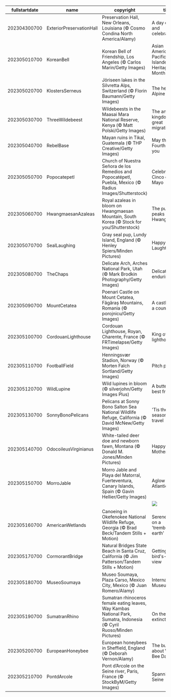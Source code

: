 |fullstartdate|name|copyright|title|image|
|--|--|--|--|--|
202304300700|ExteriorPreservationHall|Preservation Hall, New Orleans, Louisiana (© Cosmo Condina North America/Alamy)|A day of swing and celebration|![](/en-US/2023/05/202304300700ExteriorPreservationHall.jpg)|
202305010700|KoreanBell|Korean Bell of Friendship, Los Angeles (© Carlos Marin/Getty Images)|Asian American and Pacific Islander Heritage Month|![](/en-US/2023/05/202305010700KoreanBell.jpg)|
202305020700|KlostersSerneus|Jöriseen lakes in the Silvretta Alps, Switzerland (© Florin Baumann/Getty Images)|The height of Alpine beauty|![](/en-US/2023/05/202305020700KlostersSerneus.jpg)|
202305030700|ThreeWildebeest|Wildebeests in the Maasai Mara National Reserve, Kenya (© Matt Polski/Getty Images)|The animal kingdom's great migration|![](/en-US/2023/05/202305030700ThreeWildebeest.jpg)|
202305040700|RebelBase|Mayan ruins in Tikal, Guatemala (© THP Creative/Getty Images)|May the Fourth be with you|![](/en-US/2023/05/202305040700RebelBase.jpg)|
202305050700|Popocatepetl|Church of Nuestra Señora de los Remedios and Popocatépetl, Puebla, Mexico (© Radius Images/Shutterstock)|Celebrating Cinco de Mayo|![](/en-US/2023/05/202305050700Popocatepetl.jpg)|
202305060700|HwangmaesanAzaleas|Royal azaleas in bloom on Hwangmaesan Mountain, South Korea (© Stock for you/Shutterstock)|The purple peaks of Hwangmaesan|![](/en-US/2023/05/202305060700HwangmaesanAzaleas.jpg)|
202305070700|SealLaughing|Gray seal pup, Lundy Island, England (© Henley Spiers/Minden Pictures)|Happy World Laughter Day!|![](/en-US/2023/05/202305070700SealLaughing.jpg)|
202305080700|TheChaps|Delicate Arch, Arches National Park, Utah (© Mark Brodkin Photography/Getty Images)|Delicate but enduring|![](/en-US/2023/05/202305080700TheChaps.jpg)|
202305090700|MountCetatea|Poenari Castle on Mount Cetatea, Făgăraș Mountains, Romania (© porojnicu/Getty Images)|A castle fit for a count|![](/en-US/2023/05/202305090700MountCetatea.jpg)|
202305100700|CordouanLighthouse|Cordouan Lighthouse, Royan, Charente, France (© FRTimelapse/Getty Images)|King of lighthouses|![](/en-US/2023/05/202305100700CordouanLighthouse.jpg)|
202305110700|FootballField|Henningsvær Stadion, Norway (© Morten Falch Sortland/Getty Images)|Pitch perfect|![](/en-US/2023/05/202305110700FootballField.jpg)|
202305120700|WildLupine|Wild lupines in bloom (© silverjohn/Getty Images Plus)|A butterfly's best friend|![](/en-US/2023/05/202305120700WildLupine.jpg)|
202305130700|SonnyBonoPelicans|Pelicans at Sonny Bono Salton Sea National Wildlife Refuge, California (© David McNew/Getty Images)|'Tis the season for travel|![](/en-US/2023/05/202305130700SonnyBonoPelicans.jpg)|
202305140700|OdocoileusVirginianus|White-tailed deer doe and newborn fawn, Montana (© Donald M. Jones/Minden Pictures)|Happy Mother's Day!|![](/en-US/2023/05/202305140700OdocoileusVirginianus.jpg)|
202305150700|MorroJable|Morro Jable and Playa del Matorral, Fuerteventura, Canary Islands, Spain (© Gavin Hellier/Getty Images)|Aglow in the Atlantic|![](/en-US/2023/05/202305150700MorroJable.jpg)|
||||![](/en-US/2023/05/.jpg)|
202305160700|AmericanWetlands|Canoeing in Okefenokee National Wildlife Refuge, Georgia (© Brad Beck/Tandem Stills + Motion)|Serene waters on a 'trembling earth'|![](/en-US/2023/05/202305160700AmericanWetlands.jpg)|
202305170700|CormorantBridge|Natural Bridges State Beach in Santa Cruz, California (© Jim Patterson/Tandem Stills + Motion)|Getting a bird's-eye view|![](/en-US/2023/05/202305170700CormorantBridge.jpg)|
202305180700|MuseoSoumaya|Museo Soumaya, Plaza Carso, Mexico City, Mexico (© Juan Romero/Alamy)|International Museum Day|![](/en-US/2023/05/202305180700MuseoSoumaya.jpg)|
202305190700|SumatranRhino|Sumatran rhinoceros female eating leaves, Way Kambas National Park, Sumatra, Indonesia (© Cyril Ruoso/Minden Pictures)|On the edge of extinction|![](/en-US/2023/05/202305190700SumatranRhino.jpg)|
202305200700|EuropeanHoneybee|European honeybees in Sheffield, England (© Deborah Vernon/Alamy)|The buzz about World Bee Day|![](/en-US/2023/05/202305200700EuropeanHoneybee.jpg)|
202305210700|PontdArcole|Pont d’Arcole on the Seine river, Paris, France (© StockByM/Getty Images)|Spanning the Seine|![](/en-US/2023/05/202305210700PontdArcole.jpg)|
